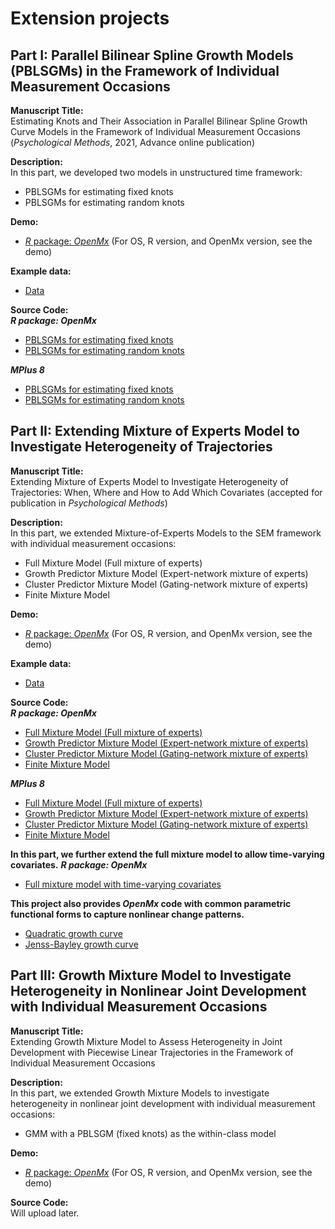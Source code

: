 # Extension projects

## Part I: Parallel Bilinear Spline Growth Models (PBLSGMs) in the Framework of Individual Measurement Occasions
**Manuscript Title:** <br>
Estimating Knots and Their Association in Parallel Bilinear Spline Growth Curve Models in the Framework of Individual Measurement Occasions (*Psychological Methods*, 2021, Advance online publication)

**Description:** <br>
In this part, we developed two models in unstructured time framework:
- PBLSGMs for estimating fixed knots 
- PBLSGMs for estimating random knots

**Demo:**
- [*R* package: *OpenMx*](https://github.com/Veronica0206/Extension_projects/blob/master/Part%201/OpenMx_demo1.md)
(For OS, R version, and OpenMx version, see the demo)

**Example data:** <br>
- [Data](https://github.com/Veronica0206/Extension_projects/blob/master/Part%201/example_data.csv)

**Source Code:** <br>
***R package: OpenMx*** <br>
- [PBLSGMs for estimating fixed knots](https://github.com/Veronica0206/Extension_projects/blob/master/Part%201/OpenMx_E1/PBLSGM_fixed.R)
- [PBLSGMs for estimating random knots](https://github.com/Veronica0206/Extension_projects/blob/master/Part%201/OpenMx_E1/PBLSGM_random.R)

***MPlus 8*** <br>
- [PBLSGMs for estimating fixed knots](https://github.com/Veronica0206/Extension_projects/blob/master/Part%201/MPlus8_E1/PBLSGM_Unknown%20Fixed%20Knot.inp)
- [PBLSGMs for estimating random knots](https://github.com/Veronica0206/Extension_projects/blob/master/Part%201/MPlus8_E1/PBLSGM_Unknown%20Random%20Knot.inp)

## Part II: Extending Mixture of Experts Model to Investigate Heterogeneity of Trajectories
**Manuscript Title:** <br>
Extending Mixture of Experts Model to Investigate Heterogeneity of Trajectories: When, Where and How to Add Which Covariates (accepted for publication in *Psychological Methods*)

**Description:** <br>
In this part, we extended Mixture-of-Experts Models to the SEM framework with individual measurement occasions:
- Full Mixture Model (Full mixture of experts)
- Growth Predictor Mixture Model (Expert-network mixture of experts)
- Cluster Predictor Mixture Model (Gating-network mixture of experts)
- Finite Mixture Model

**Demo:** 
- [*R* package: *OpenMx*](https://github.com/Veronica0206/Extension_projects/blob/master/Part%202/OpenMx_demo2.md)
(For OS, R version, and OpenMx version, see the demo)

**Example data:** <br>
- [Data](https://github.com/Veronica0206/Extension_projects/blob/master/Part%202/example_data.csv)

**Source Code:** <br>
***R package: OpenMx*** <br>
- [Full Mixture Model (Full mixture of experts)](https://github.com/Veronica0206/Extension_projects/blob/master/Part%202/OpenMx_E2/full_MoE.R)
- [Growth Predictor Mixture Model (Expert-network mixture of experts)](https://github.com/Veronica0206/Extension_projects/blob/master/Part%202/OpenMx_E2/expert_MoE.R)
- [Cluster Predictor Mixture Model (Gating-network mixture of experts)](https://github.com/Veronica0206/Extension_projects/blob/master/Part%202/OpenMx_E2/gating_MoE.R)
- [Finite Mixture Model](https://github.com/Veronica0206/Extension_projects/blob/master/Part%202/OpenMx_E2/FMM.R)

***MPlus 8*** <br>
- [Full Mixture Model (Full mixture of experts)](https://github.com/Veronica0206/Extension_projects/blob/master/Part%202/MPlus8_E2/Full%20MoE.inp)
- [Growth Predictor Mixture Model (Expert-network mixture of experts)](https://github.com/Veronica0206/Extension_projects/blob/master/Part%202/MPlus8_E2/Expert-network%20MoE.inp)
- [Cluster Predictor Mixture Model (Gating-network mixture of experts)](https://github.com/Veronica0206/Extension_projects/blob/master/Part%202/MPlus8_E2/Gating-network%20MoE.inp)
- [Finite Mixture Model](https://github.com/Veronica0206/Extension_projects/blob/master/Part%202/MPlus8_E2/FMM.inp)

**In this part, we further extend the full mixture model to allow time-varying covariates.**
***R package: OpenMx*** <br>
- [Full mixture model with time-varying covariates](https://github.com/Veronica0206/Extension_projects/blob/master/Part%202/R1_extension/OpenMx_E2R/fun_for_VaryingMoE.R)

**This project also provides *OpenMx* code with common parametric functional forms to capture nonlinear change patterns.**
- [Quadratic growth curve](https://github.com/Veronica0206/Extension_projects/blob/master/Part%202/R1_sensitivity/full_MoE_quad.R)
- [Jenss-Bayley growth curve](https://github.com/Veronica0206/Extension_projects/blob/master/Part%202/R1_sensitivity/full_MoE_JB.R)

## Part III: Growth Mixture Model to Investigate Heterogeneity in Nonlinear Joint Development with Individual Measurement Occasions
**Manuscript Title:** <br>
Extending Growth Mixture Model to Assess Heterogeneity in Joint Development with Piecewise Linear Trajectories in the Framework of Individual Measurement Occasions

**Description:** <br>
In this part, we extended Growth Mixture Models to investigate heterogeneity in nonlinear joint development with individual measurement occasions:
- GMM with a PBLSGM (fixed knots) as the within-class model

**Demo:** 
- [*R* package: *OpenMx*](https://github.com/Veronica0206/Extension_projects/blob/master/Part%203/OpenMx_demo3.md)
(For OS, R version, and OpenMx version, see the demo)

**Source Code:** <br>
Will upload later.

